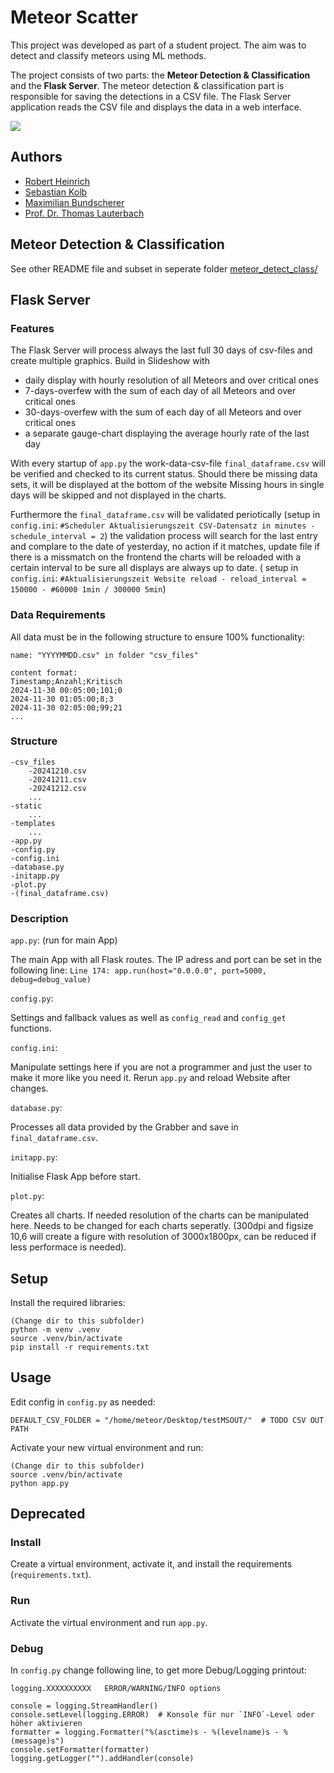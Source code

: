 # Meteor Scatter

This project was developed as part of a student project. The aim was to detect and classify meteors using ML methods.

The project consists of two parts: the **Meteor Detection & Classification** and the **Flask Server**. The meteor
detection & classification part is responsible for saving the detections in a CSV file. The Flask Server application
reads the CSV file and displays the data in a web interface.

![](resources/preview.png)

## Authors

- [Robert Heinrich](mailto:heinrich.robert93@yahoo.de)
- [Sebastian Kolb](mailto:sebastian.kolb@online.de)
- [Maximilian Bundscherer](mailto:maximilian.bundscherer@th-nuernberg.de)
- [Prof. Dr. Thomas Lauterbach](mailto:thomas.lauterbach@th-nuernberg.de)

## Meteor Detection & Classification

See other README file and subset in seperate folder [meteor_detect_class/](meteor_detect_class/)

## Flask Server

### Features

The Flask Server will process always the last full 30 days of csv-files and create multiple graphics. Build in Slideshow
with

- daily display with hourly resolution of all Meteors and over critical ones
- 7-days-overfew with the sum of each day of all Meteors and over critical ones
- 30-days-overfew with the sum of each day of all Meteors and over critical ones
- a separate gauge-chart displaying the average hourly rate of the last day

With every startup of `app.py` the work-data-csv-file `final_dataframe.csv` will be verified and checked to its current
status. Should there be missing data sets, it will be displayed at the bottom of the website Missing hours in single
days will be skipped and not displayed in the charts.

Furthermore the `final_dataframe.csv` will be validated periotically (setup in `config.ini`:
`#Scheduler Aktualisierungszeit CSV-Datensatz in minutes - schedule_interval = 2`) the validation process will search
for the last entry and complare to the date of yesterday, no action if it matches, update file if there is a missmatch
on the frontend the charts will be reloaded with a certain interval to be sure all displays are always up to date. (
setup in `config.ini`: `#Aktualisierungszeit Website reload - reload_interval = 150000 - #60000 1min / 300000 5min`)

### Data Requirements

All data must be in the following structure to ensure 100% functionality:

`name: "YYYYMMDD.csv" in folder "csv_files"`

```
content format:
Timestamp;Anzahl;Kritisch
2024-11-30 00:05:00;101;0
2024-11-30 01:05:00;8;3
2024-11-30 02:05:00;99;21
... 
```

### Structure

```
-csv_files 
	-20241210.csv
	-20241211.csv
	-20241212.csv
	...
-static
	...
-templates
	...
-app.py
-config.py
-config.ini
-database.py
-initapp.py
-plot.py
-(final_dataframe.csv)
```

### Description

`app.py`: (run for main App)

The main App with all Flask routes. The IP adress and port can be set in the following line:
`Line 174: app.run(host="0.0.0.0", port=5000, debug=debug_value)`

`config.py`:

Settings and fallback values as well as `config_read` and `config_get` functions.

`config.ini`:

Manipulate settings here if you are not a programmer and just the user to make it more like you need it. Rerun `app.py`
and reload Website after changes.

`database.py`:

Processes all data provided by the Grabber and save in `final_dataframe.csv`.

`initapp.py`:

Initialise Flask App before start.

`plot.py`:

Creates all charts. If needed resolution of the charts can be manipulated here. Needs to be changed for each charts
seperatly. (300dpi and figsize 10,6 will create a figure with resolution of 3000x1800px, can be reduced if less
performace is needed).

## Setup

Install the required libraries:

```
(Change dir to this subfolder)
python -m venv .venv
source .venv/bin/activate
pip install -r requirements.txt
```

## Usage

Edit config in `config.py` as needed:

```
DEFAULT_CSV_FOLDER = "/home/meteor/Desktop/testMSOUT/"  # TODO CSV OUT PATH
```

Activate your new virtual environment and run:

```
(Change dir to this subfolder)
source .venv/bin/activate
python app.py
```

## Deprecated

### Install

Create a virtual environment, activate it, and install the requirements (`requirements.txt`).

### Run

Activate the virtual environment and run `app.py`.

### Debug

In `config.py` change following line, to get more Debug/Logging printout:

```
logging.XXXXXXXXXX   ERROR/WARNING/INFO options

console = logging.StreamHandler()
console.setLevel(logging.ERROR)  # Konsole für nur `INFO`-Level oder höher aktivieren
formatter = logging.Formatter("%(asctime)s - %(levelname)s - %(message)s")
console.setFormatter(formatter)
logging.getLogger("").addHandler(console)
```
